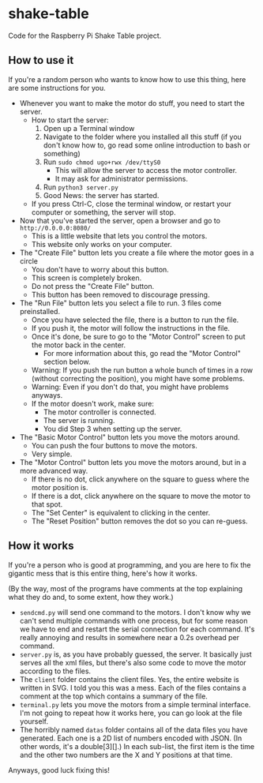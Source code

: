 # shake-table
Code for the Raspberry Pi Shake Table project.

## How to use it

If you're a random person who wants to know how to use this thing, here are some instructions for you.

- Whenever you want to make the motor do stuff, you need to start the server.
  - How to start the server:
    1. Open up a Terminal window
	2. Navigate to the folder where you installed all this stuff
	   (if you don't know how to, go read some online introduction to bash or something)
	3. Run `sudo chmod ugo+rwx /dev/ttyS0`
	   - This will allow the server to access the motor controller.
	   - It may ask for administrator permissions.
	4. Run `python3 server.py`
	5. Good News: the server has started.
  - If you press Ctrl-C, close the terminal window, or restart your computer or something, the server will stop.
- Now that you've started the server, open a browser and go to `http://0.0.0.0:8080/`
  - This is a little website that lets you control the motors.
  - This website only works on your computer.
- The "Create File" button lets you create a file where the motor goes in a circle
  - You don't have to worry about this button.
  - This screen is completely broken.
  - Do not press the "Create File" button.
  - This button has been removed to discourage pressing.
- The "Run File" button lets you select a file to run. 3 files come preinstalled.
  - Once you have selected the file, there is a button to run the file.
  - If you push it, the motor will follow the instructions in the file.
  - Once it's done, be sure to go to the "Motor Control" screen to put the motor back in the center.
    - For more information about this, go read the "Motor Control" section below.
  - Warning: If you push the run button a whole bunch of times in a row (without correcting the position), you might have some problems.
  - Warning: Even if you don't do that, you might have problems anyways.
  - If the motor doesn't work, make sure:
    - The motor controller is connected.
    - The server is running.
    - You did Step 3 when setting up the server.
- The "Basic Motor Control" button lets you move the motors around.
  - You can push the four buttons to move the motors.
  - Very simple.
- The "Motor Control" button lets you move the motors around, but in a more advanced way.
  - If there is no dot, click anywhere on the square to guess where the motor position is.
  - If there is a dot, click anywhere on the square to move the motor to that spot.
  - The "Set Center" is equivalent to clicking in the center.
  - The "Reset Position" button removes the dot so you can re-guess.

## How it works

If you're a person who is good at programming, and you are here to fix the gigantic mess that is this entire thing, here's how it works.

(By the way, most of the programs have comments at the top explaining what they do and, to some extent, how they work.)

- `sendcmd.py` will send one command to the motors. I don't know why we can't send multiple commands with one process, but for some reason we have to end and restart the serial connection for each command. It's really annoying and results in somewhere near a 0.2s overhead per command.
- `server.py` is, as you have probably guessed, the server. It basically just serves all the xml files, but there's also some code to move the motor according to the files.
- The `client` folder contains the client files. Yes, the entire website is written in SVG. I told you this was a mess. Each of the files contains a comment at the top which contains a summary of the file.
- `terminal.py` lets you move the motors from a simple terminal interface. I'm not going to repeat how it works here, you can go look at the file yourself.
- The horribly named `datas` folder contains all of the data files you have generated. Each one is a 2D list of numbers encoded with JSON. (In other words, it's a double[3][].) In each sub-list, the first item is the time and the other two numbers are the X and Y positions at that time.

Anyways, good luck fixing this!
